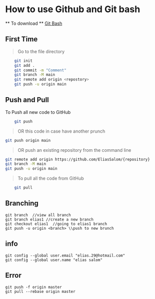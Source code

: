 # How to use Github and Git bash

** To download **
[Git Bash](https://gitforwindows.org/)

## First Time
> Go to the file directory
```sh
    git init 
    git add .
    git commit -m "Comment"
    git branch -M main
    git remote add origin <repostory>
    git push -u origin main
```
## Push and Pull
To Push all new code to GitHub
```sh
    git push 
```
> OR this code in case have another prunch
```sh
git push origin main
```
> OR push an existing repository from the command line
```sh
git remote add origin https://github.com/EliasSalom/{repository}
git branch -M main
git push -u origin main
```
> To pull all the code from GitHub
```sh
    git pull
```

## Branching

    git branch  //view all branch
    git branch elias1 //create a new branch
    git checkout elias1  //going to elias1 branch
    git push -u origin <branch> \\push to new brunch

## info
	git config --global user.email "elias.29@hotmail.com"
	git config --global user.name "elias salom"

## Error
    git push -f origin master
    git pull --rebase origin master
